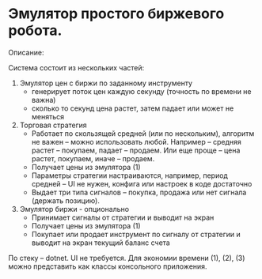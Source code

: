 # Эмулятор простого биржевого робота.

Описание:

Cистема состоит из нескольких частей:

1. Эмулятор цен с биржи по заданному инструменту
    - генерирует поток цен каждую секунду (точность по времени не важна)
    - сколько то секунд цена растет, затем падает или может не меняться
2. Торговая стратегия
    - Работает по скользящей средней (или по нескольким), алгоритм не важен – можно использовать любой.
      Например – средняя растет – покупаем, падает – продаем.
      Или еще проще – цена растет, покупаем, иначе – продаем.
    - Получает цены из эмулятора (1)
    - Параметры стратегии настраиваются, например, период средней – UI не нужен, конфига или настроек в коде достаточно
    - Выдает три типа сигналов – покупка, продажа или нет сигнала (держать позицию).
3. Эмулятор биржи - опционально
    - Принимает сигналы от стратегии и выводит на экран
    - Получает цены из эмулятора (1)
    - Покупает или продает инструмент по сигналу от стратегии и выводит на экран текущий баланс счета

По стеку – dotnet. UI не требуется.
Для экономии времени (1), (2), (3) можно представить как классы консольного приложения.
